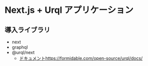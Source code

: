 # Next.js + Urql アプリケーション

## 導入ライブラリ
- next
- graphql
- @urql/next
  - [ドキュメント](https://formidable.com/open-source/urql/docs/)https://formidable.com/open-source/urql/docs/
  
